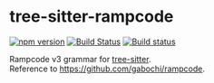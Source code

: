 # tree-sitter-rampcode
[![npm version](https://badge.fury.io/js/tree-sitter-rampcode.svg)](https://badge.fury.io/js/tree-sitter-rampcode)
[![Build Status](https://travis-ci.org/pndmix/tree-sitter-rampcode.svg?branch=master)](https://travis-ci.org/pndmix/tree-sitter-rampcode)
[![Build status](https://ci.appveyor.com/api/projects/status/lrvgr04c22kmf3cy/branch/master?svg=true)](https://ci.appveyor.com/project/pndmix/tree-sitter-rampcode/branch/master)

Rampcode v3 grammar for [tree-sitter](https://github.com/tree-sitter/tree-sitter).  
Reference to https://github.com/gabochi/rampcode.
